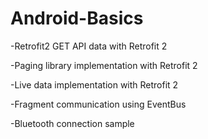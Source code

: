 # Android-Basics
-Retrofit2 GET API data with Retrofit 2

-Paging library implementation with Retrofit 2

-Live data implementation with Retrofit 2

-Fragment communication using EventBus 

-Bluetooth connection sample
